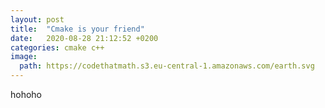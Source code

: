 ```yaml
---
layout: post
title:  "Cmake is your friend"
date:   2020-08-28 21:12:52 +0200
categories: cmake c++
image:
  path: https://codethatmath.s3.eu-central-1.amazonaws.com/earth.svg
---
```

hohoho

